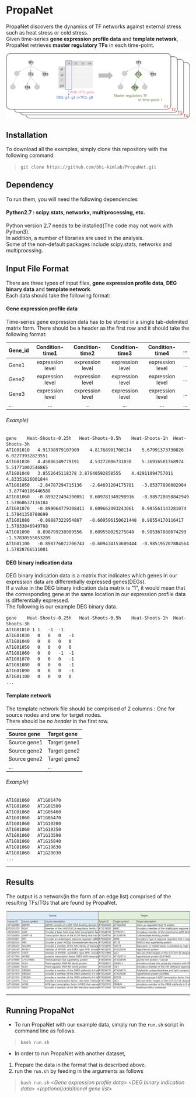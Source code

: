 # PropaNet
PropaNet discovers the dynamics of TF networks against external stress such as heat stress or cold stress.  
Given time-series **gene expression profile data** and **template network**, PropaNet retrieves **master regulatory TFs** in each time-point.

![fig1_Overview](readme/1_overview.png)

## Installation
To download all the examples, simply clone this repository with the following command:
> `git clone https://github.com/bhi-kimlab/PropaNet.git`

## Dependency
To run them, you will need the following dependencies

#### Python2.7 : scipy.stats, networkx, multiprocessing, etc.
Python version 2.7 needs to be installed(The code may not work with Python3).  
In addition, a number of libraries are used in the analysis.  
Some of the non-default packages include scipy.stats, networkx and multiprocssing.

## Input File Format
There are three types of input files, **gene expression profile data**, **DEG binary data** and **template network**.  
Each data should take the following format:
#### Gene expression profile data
Time-series gene expression data has to be stored in a single tab-delimited matrix form.
There should be a header as the first row and it should take the following format:  

| Gene_id | Condition-time1  | Condition-time2  | Condition-time3  | Condition-time4  | ... |
| ------- | :--------------: | :--------------: | :--------------: | :--------------: | :-: |
| Gene1   | expression level | expression level | expression level | expression level | ... |
| Gene2   | expression level | expression level | expression level | expression level | ... |
| Gene3   | expression level | expression level | expression level | expression level | ... |
| ...     | ...              | ...              | ...              | ...              | ... |

###### Example)
```
gene	Heat-Shoots-0.25h	Heat-Shoots-0.5h	Heat-Shoots-1h	Heat-Shoots-3h
AT1G01010	4.91798979107909	4.81768901700114	5.67991373730826	6.02273932823551
AT1G01030	4.45806149779191	4.53272006731038	5.36916581768974	5.51771002546865
AT1G01040	3.8552645118378	3.87640592858555	4.42911094757011	4.83351626001844
AT1G01050	-2.84787294715136	-2.64691204175781	-3.05377896002984	-3.87740186446588
AT1G01060	-0.899222494190051	0.609781349298916	-0.985720858842949	1.57868637136184
AT1G01070	-0.899064779308411	0.609662493243061	0.985561143281074	1.57841350780699
AT1G01080	-0.89887322954867	-0.609596150621448	0.98554170116417	1.57833846949708
AT1G01090	0.898799238909556	0.609558025275848	0.985367888674293	-1.57830555053209
AT1G01100	-0.898776072706743	-0.609434153689444	-0.985195207884564	1.57828766511001
```

#### DEG binary indication data
DEG binary indication data is a matrix that indicates which genes in our expression data are differentially expressed genes(DEGs).  
If a value in the DEG binary indication data matrix is "1", it would mean that the corresponding gene at the same location in our expression profile data is differentially expressed.  
The following is our example DEG binary data.
```
gene	Heat-Shoots-0.25h	Heat-Shoots-0.5h	Heat-Shoots-1h	Heat-Shoots-3h
AT1G01010 1	1	-1	-1
AT1G01030	0	0	0	-1
AT1G01040	0	0	0	0
AT1G01050	0	0	0	0
AT1G01060	0	0	-1	-1
AT1G01070	0	0	0	-1
AT1G01080	0	0	0	-1
AT1G01090	0	0	0	-1
AT1G01100	0	0	0	0
...
```

#### Template network
The template network file should be comprised of 2 columns : One for source nodes and one for target nodes.  
There should be _no header_ in the first row.

| Source gene  | Target gene  |
| :----------- | :----------- |
| Source gene1 | Target gene1 |
| Source gene2 | Target gene2 |
| Source gene2 | Target gene2 |
| ...          | ...          |

###### Example)
```
AT1G01060	AT1G01470
AT1G01060	AT1G01500
AT1G01060	AT1G06460
AT1G01060	AT1G06470
AT1G01060	AT1G10200
AT1G01060	AT1G10350
AT1G01060	AT1G13590
AT1G01060	AT1G16840
AT1G01060	AT1G19630
AT1G01060	AT1G20030
...
```
---
## Results
The output is a network(in the form of an edge list) comprised of the resulting TFs/TGs that are found by PropaNet.

![Output Network](readme/Output.png)

---
## Running PropaNet
* To run PropaNet with our example data, simply run the `run.sh` script in command line as follows.
 > `bash run.sh`

* In order to run PropaNet with another dataset,
 1. Prepare the data in the format that is described above.
 2. run the `run.sh` by feeding in the arguments as follows

 > `bash run.sh` <_Gene expression profile data_> <_DEG binary indication data_> <_(optional)additional gene list_>
